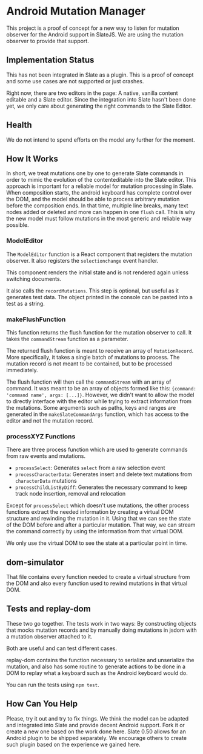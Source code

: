 # Android Mutation Manager

This project is a proof of concept for a new way to listen for mutation observer for the Android support in SlateJS. We are using the mutation observer to provide that support.

## Implementation Status

This has not been integrated in Slate as a plugin. This is a proof of concept and some use cases are not supported or just crashes.

Right now, there are two editors in the page: A native, vanilla content editable and a Slate editor. Since the integration into Slate hasn't been done yet, we only care about generating the right commands to the Slate Editor.

## Health

We do not intend to spend efforts on the model any further for the moment.

## How It Works

In short, we treat mutations one by one to generate Slate commands in order to mimic the evolution of the contenteditable into the Slate editor. This approach is important for a reliable model for mutation processing in Slate. When composition starts, the android keyboard has complete control over the DOM, and the model should be able to process arbitrary mutation before the composition ends. In that time, multiple line breaks, many text nodes added or deleted and more can happen in one `flush` call. This is why the new model must follow mutations in the most generic and reliable way possible.

### ModelEditor

The `ModelEditor` function is a React component that registers the mutation observer. It also registers the `selectionchange` event handler.

This component renders the initial state and is not rendered again unless switching documents.

It also calls the `recordMutations`. This step is optional, but useful as it generates test data. The object printed in the console can be pasted into a test as a string.

### makeFlushFunction

This function returns the flush function for the mutation observer to call. It takes the `commandStream` function as a parameter.

The returned flush function is meant to receive an array of `MutationRecord`. More specifically, it takes a single batch of mutations to process. The mutation record is not meant to be contained, but to be processed immediately.

The flush function will then call the `commandStream` with an array of command. It was meant to be an array of objects formed like this: `{command: 'command name', args: [...]}`. However, we didn't want to allow the model to directly interface with the editor while trying to extract information from the mutations. Some arguments such as paths, keys and ranges are generated in the `makeSlateCommandArgs` function, which has access to the editor and not the mutation record.

### processXYZ Functions

There are three process function which are used to generate commands from raw events and mutations.

 * `processSelect`: Generates `select` from a raw selection event
 * `processCharacterData`: Generates insert and delete text mutations from `characterData` mutations
 * `processChildListByDiff`: Generates the necessary command to keep track node insertion, removal and relocation

Except for `processSelect` which doesn't use mutations, the other process functions extract the needed information by creating a virtual DOM structure and rewinding the mutation in it. Using that we can see the state of the DOM before and after a particular mutation. That way, we can stream the command correctly by using the information from that virtual DOM.

We only use the virtual DOM to see the state at a particular point in time.

## dom-simulator

That file contains every function needed to create a virtual structure from the DOM and also every function used to rewind mutations in that virtual DOM.

## Tests and replay-dom

These two go together. The tests work in two ways: By constructing objects that mocks mutation records and by manually doing mutations in jsdom with a mutation observer attached to it.

Both are useful and can test different cases.

replay-dom contains the function necessary to serialize and unserialize the mutation, and also has some routine to generate actions to be done in a DOM to replay what a keyboard such as the Android keyboard would do.

You can run the tests using `npm test`.

## How Can You Help

Please, try it out and try to fix things. We think the model can be adapted and integrated into Slate and provide decent Android support. Fork it or create a new one based on the work done here. Slate 0.50 allows for an Android plugin to be shipped separately. We encourage others to create such plugin based on the experience we gained here.

